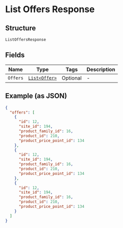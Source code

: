 
# List Offers Response

## Structure

`ListOffersResponse`

## Fields

| Name | Type | Tags | Description |
|  --- | --- | --- | --- |
| `Offers` | [`List<Offer>`](../../doc/models/offer.md) | Optional | - |

## Example (as JSON)

```json
{
  "offers": [
    {
      "id": 12,
      "site_id": 194,
      "product_family_id": 16,
      "product_id": 210,
      "product_price_point_id": 134
    },
    {
      "id": 12,
      "site_id": 194,
      "product_family_id": 16,
      "product_id": 210,
      "product_price_point_id": 134
    },
    {
      "id": 12,
      "site_id": 194,
      "product_family_id": 16,
      "product_id": 210,
      "product_price_point_id": 134
    }
  ]
}
```


